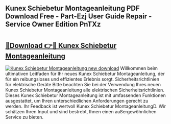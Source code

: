 ## Kunex Schiebetur Montageanleitung PDF Download Free - Part-Ezj User Guide Repair - Service Owner Edition PnTXz

# <h2><a href="http://df8470.blite.top/?on=Kunex+Schiebetur+Montageanleitung">🔗Download 👉🔴 Kunex Schiebetur Montageanleitung</a></h2>

[![Kunex Schiebetur Montageanleitung new download](https://i.imgur.com/lujVjoI.png)](http://df8470.blite.top/?on=Kunex+Schiebetur+Montageanleitung)
Willkommen beim ultimativen Leitfaden für Ihr neues Kunex Schiebetur Montageanleitung, der für ein reibungsloses und effizientes Erlebnis sorgt. Sicherheitsrichtlinien für elektrische Geräte Bitte beachten Sie bei der Verwendung Ihres neuen Kunex Schiebetur Montageanleitung alle elektrischen Sicherheitsrichtlinien. Dieses Kunex Schiebetur Montageanleitung ist mit umfassenden Funktionen ausgestattet, um Ihren unterschiedlichen Anforderungen gerecht zu werden. Ihr Feedback ist wertvoll Kunex Schiebetur MontageanleitungD. Wir schätzen Ihren Input und sind bestrebt, Ihnen einen außergewöhnlichen Service zu bieten.
